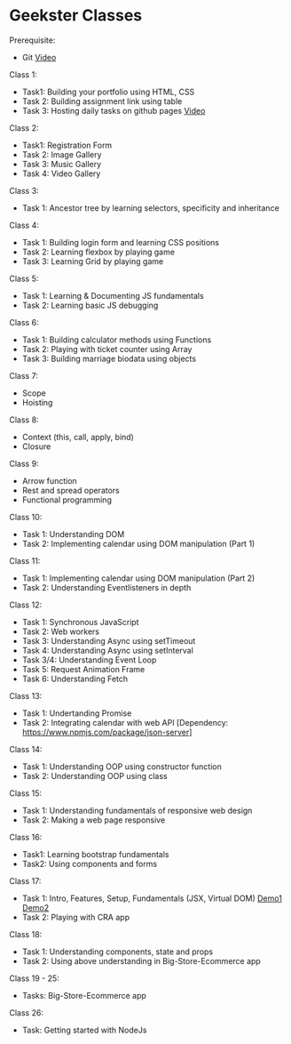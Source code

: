 # Geekster Classes

Prerequisite:
- Git [Video](https://www.youtube.com/watch?v=R0uDk392pdg&list=PL4CFloQ4GGWJjYbFGyL68Hfq_bRrfnRbK) 

Class 1:
- Task1: Building your portfolio using HTML, CSS
- Task 2: Building assignment link using table
- Task 3: Hosting daily tasks on github pages [Video](https://www.youtube.com/watch?v=EhzmzXY8He4) 

Class 2:
- Task1: Registration Form
- Task 2: Image Gallery
- Task 3: Music Gallery
- Task 4: Video Gallery

Class 3:
- Task 1: Ancestor tree by learning selectors, specificity and inheritance

Class 4:
- Task 1: Building login form and learning CSS positions
- Task 2: Learning flexbox by playing game
- Task 3: Learning Grid by playing game

Class 5:
- Task 1: Learning & Documenting JS fundamentals
- Task 2: Learning basic JS debugging

Class 6:
- Task 1: Building calculator methods using Functions
- Task 2: Playing with ticket counter using Array
- Task 3: Building marriage biodata using objects

Class 7:
- Scope
- Hoisting

Class 8:
- Context (this,  call, apply, bind)
- Closure

Class 9:
 - Arrow function
 - Rest and spread operators
 - Functional programming

Class 10:
- Task 1: Understanding DOM
- Task 2: Implementing calendar using DOM manipulation (Part 1)

Class 11:
- Task 1: Implementing calendar using DOM manipulation (Part 2)
- Task 2: Understanding Eventlisteners in depth

Class 12:
- Task 1: Synchronous JavaScript
- Task 2: Web workers
- Task 3: Understanding Async using setTimeout
- Task 4: Understanding Async using setInterval
- Task 3/4: Understanding Event Loop
- Task 5: Request Animation Frame
- Task 6: Understanding Fetch

Class 13:
- Task 1: Undertanding Promise
- Task 2: Integrating calendar with web API [Dependency: https://www.npmjs.com/package/json-server]

Class 14:
- Task 1: Understanding OOP using constructor function
- Task 2: Understanding OOP using class

Class 15:
- Task 1: Understanding fundamentals of responsive web design
- Task 2: Making a web page responsive

Class 16:
- Task1: Learning bootstrap fundamentals
- Task2: Using components and forms

Class 17:
- Task 1: Intro, Features, Setup, Fundamentals (JSX, Virtual DOM) [Demo1](https://codepen.io/engineerchirag/pen/oNzJRVV
) [Demo2](https://codepen.io/engineerchirag/pen/oNzJRrO
)
- Task 2: Playing with CRA app

Class 18:
- Task 1: Understanding components, state and props
- Task 2: Using above understanding in Big-Store-Ecommerce app

Class 19 - 25:
- Tasks: Big-Store-Ecommerce app

Class 26:
- Task: Getting started with NodeJs
